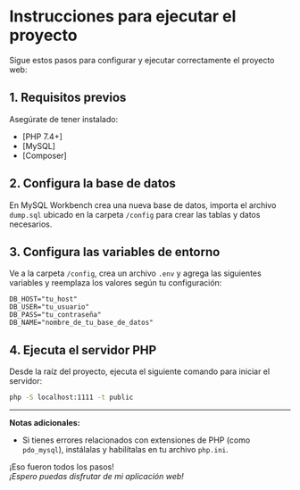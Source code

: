 # Instrucciones para ejecutar el proyecto

Sigue estos pasos para configurar y ejecutar correctamente el proyecto web:

## 1. Requisitos previos

Asegúrate de tener instalado:

- [PHP 7.4+]
- [MySQL]
- [Composer]

## 2. Configura la base de datos

En MySQL Workbench crea una nueva base de datos, importa el archivo `dump.sql` ubicado en la carpeta `/config` para crear las tablas y datos necesarios.

## 3. Configura las variables de entorno

Ve a la carpeta `/config`, crea un archivo `.env` y agrega las siguientes variables y reemplaza los valores según tu configuración:

```env
DB_HOST="tu_host"
DB_USER="tu_usuario"
DB_PASS="tu_contraseña"
DB_NAME="nombre_de_tu_base_de_datos"
```

## 4. Ejecuta el servidor PHP

Desde la raíz del proyecto, ejecuta el siguiente comando para iniciar el servidor:

```bash
php -S localhost:1111 -t public
```

---

**Notas adicionales:**

- Si tienes errores relacionados con extensiones de PHP (como `pdo_mysql`), instálalas y habilítalas en tu archivo `php.ini`.

¡Eso fueron todos los pasos!  
_¡Espero puedas disfrutar de mi aplicación web!_
